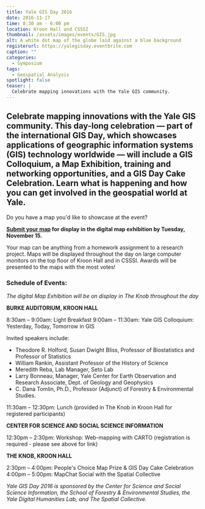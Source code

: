```yaml
---
title: Yale GIS Day 2016
date: 2016-11-17
time: 8:30 am - 6:00 pm
location: Kroon Hall and CSSSI
thumbnail: /assets/images/events/GIS.jpg
alt: A white dot map of the globe laid against a blue background
registerurl: https://yalegisday.eventbrite.com
caption: ""
categories:
  - Symposium
tags:
  - Geospatial Analysis
spotlight: false
teaser: |
  Celebrate mapping innovations with the Yale GIS community.
---
```

Celebrate mapping innovations with the Yale GIS community. This day-long celebration — part of the international GIS Day, which showcases applications of geographic information systems (GIS) technology worldwide — will include a GIS Colloquium, a Map Exhibition, training and networking opportunities, and a GIS Day Cake Celebration. Learn what is happening and how you can get involved in the geospatial world at Yale.
---
Do you have a map you'd like to showcase at the event?

**<a href='https://urldefense.proofpoint.com/v2/url?u=http-3A__yale.us14.list-2Dmanage.com_track_click-3Fu-3D2f90e0412cf65c0527d766de3-26id-3D654dd14e92-26e-3D766595d985&amp;d=CwMFaQ&amp;c=-dg2m7zWuuDZ0MUcV7Sdqw&amp;r=1E0f666jBqrEJETUlnVCZp-bWc10LXSCeOYIVUPPuyE&amp;m=1JXdGAr5ooaqhXNVkJVw6B2b89DWzAjR0dvY4s2HTUM&amp;s=VD38BEuIzj0YR1eRUsMIS-JBfvi52IWhCaPjXAmpyEA&amp;e=' target='_blank'>Submit your map</a> for display in the digital map exhibition by Tuesday, November 15.**

Your map can be anything from a homework assignment to a research project. Maps will be displayed throughout the day on large computer monitors on the top floor of Kroon Hall and in CSSSI. Awards will be presented to the maps with the most votes!

### Schedule of Events:
*The digital Map Exhibition will be on display in The Knob throughout the day*

**BURKE AUDITORIUM, KROON HALL**

8:30am – 9:00am: Light Breakfast
9:00am – 11:30am: Yale GIS Colloquium: Yesterday, Today, Tomorrow in GIS

Invited speakers include:
 * Theodore R. Holford, Susan Dwight Bliss, Professor of Biostatistics and Professor of Statistics
 * William Rankin, Assistant Professor of the History of Science
 * Meredith Reba, Lab Manager, Seto Lab
 * Larry Bonneau, Manager, Yale Center for Earth Observation and Research Associate, Dept. of Geology and Geophysics
 * C. Dana Tomlin, Ph.D., Professor (Adjunct) of Forestry &amp; Environmental Studies.

11:30am – 12:30pm: Lunch (provided in The Knob in Kroon Hall for registered participants)

**CENTER FOR SCIENCE AND SOCIAL SCIENCE INFORMATION**

12:30pm – 2:30pm: Workshop: Web-mapping with CARTO (registration is required - please see above for link)

**THE KNOB, KROON HALL**

2:30pm – 4:00pm: People's Choice Map Prize &amp; GIS Day Cake Celebration
4:00pm – 5:00pm: MapChat Social with the Spatial Collective

*Yale GIS Day 2016 is sponsored by the Center for Science and Social Science Information, the School of Forestry &amp; Environmental Studies, the Yale Digital Humanities Lab, and The Spatial Collective.*
